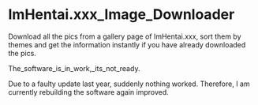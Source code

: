 # ImHentai.xxx_Image_Downloader
Download all the pics from a gallery page of ImHentai.xxx, sort them by themes and get the information instantly if you have already downloaded the pics.


The_software_is_in_work,_its_not_ready. 

Due to a faulty update last year, suddenly nothing worked. Therefore, I am currently rebuilding the software again improved. 
